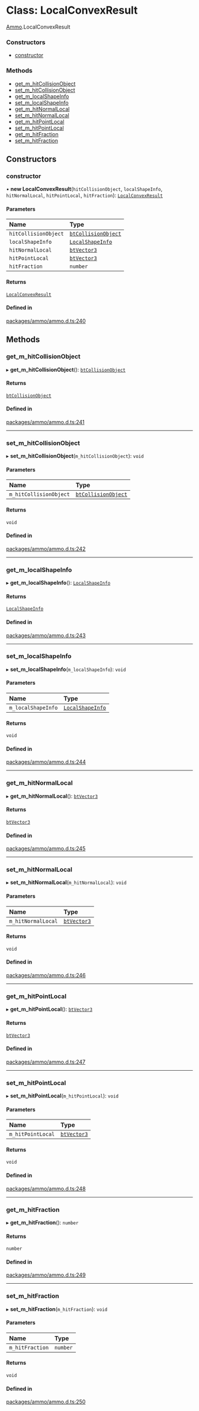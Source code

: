 # Class: LocalConvexResult

[Ammo](../modules/Ammo.md).LocalConvexResult

### Constructors

- [constructor](Ammo.LocalConvexResult.md#constructor)

### Methods

- [get\_m\_hitCollisionObject](Ammo.LocalConvexResult.md#get_m_hitcollisionobject)
- [set\_m\_hitCollisionObject](Ammo.LocalConvexResult.md#set_m_hitcollisionobject)
- [get\_m\_localShapeInfo](Ammo.LocalConvexResult.md#get_m_localshapeinfo)
- [set\_m\_localShapeInfo](Ammo.LocalConvexResult.md#set_m_localshapeinfo)
- [get\_m\_hitNormalLocal](Ammo.LocalConvexResult.md#get_m_hitnormallocal)
- [set\_m\_hitNormalLocal](Ammo.LocalConvexResult.md#set_m_hitnormallocal)
- [get\_m\_hitPointLocal](Ammo.LocalConvexResult.md#get_m_hitpointlocal)
- [set\_m\_hitPointLocal](Ammo.LocalConvexResult.md#set_m_hitpointlocal)
- [get\_m\_hitFraction](Ammo.LocalConvexResult.md#get_m_hitfraction)
- [set\_m\_hitFraction](Ammo.LocalConvexResult.md#set_m_hitfraction)

## Constructors

### constructor

• **new LocalConvexResult**(`hitCollisionObject`, `localShapeInfo`, `hitNormalLocal`, `hitPointLocal`, `hitFraction`): [`LocalConvexResult`](Ammo.LocalConvexResult.md)

#### Parameters

| Name | Type |
| :------ | :------ |
| `hitCollisionObject` | [`btCollisionObject`](Ammo.btCollisionObject.md) |
| `localShapeInfo` | [`LocalShapeInfo`](Ammo.LocalShapeInfo.md) |
| `hitNormalLocal` | [`btVector3`](Ammo.btVector3.md) |
| `hitPointLocal` | [`btVector3`](Ammo.btVector3.md) |
| `hitFraction` | `number` |

#### Returns

[`LocalConvexResult`](Ammo.LocalConvexResult.md)

#### Defined in

[packages/ammo/ammo.d.ts:240](https://github.com/Orillusion/orillusion/blob/main/packages/ammo/ammo.d.ts#L240)

## Methods

### get\_m\_hitCollisionObject

▸ **get_m_hitCollisionObject**(): [`btCollisionObject`](Ammo.btCollisionObject.md)

#### Returns

[`btCollisionObject`](Ammo.btCollisionObject.md)

#### Defined in

[packages/ammo/ammo.d.ts:241](https://github.com/Orillusion/orillusion/blob/main/packages/ammo/ammo.d.ts#L241)

___

### set\_m\_hitCollisionObject

▸ **set_m_hitCollisionObject**(`m_hitCollisionObject`): `void`

#### Parameters

| Name | Type |
| :------ | :------ |
| `m_hitCollisionObject` | [`btCollisionObject`](Ammo.btCollisionObject.md) |

#### Returns

`void`

#### Defined in

[packages/ammo/ammo.d.ts:242](https://github.com/Orillusion/orillusion/blob/main/packages/ammo/ammo.d.ts#L242)

___

### get\_m\_localShapeInfo

▸ **get_m_localShapeInfo**(): [`LocalShapeInfo`](Ammo.LocalShapeInfo.md)

#### Returns

[`LocalShapeInfo`](Ammo.LocalShapeInfo.md)

#### Defined in

[packages/ammo/ammo.d.ts:243](https://github.com/Orillusion/orillusion/blob/main/packages/ammo/ammo.d.ts#L243)

___

### set\_m\_localShapeInfo

▸ **set_m_localShapeInfo**(`m_localShapeInfo`): `void`

#### Parameters

| Name | Type |
| :------ | :------ |
| `m_localShapeInfo` | [`LocalShapeInfo`](Ammo.LocalShapeInfo.md) |

#### Returns

`void`

#### Defined in

[packages/ammo/ammo.d.ts:244](https://github.com/Orillusion/orillusion/blob/main/packages/ammo/ammo.d.ts#L244)

___

### get\_m\_hitNormalLocal

▸ **get_m_hitNormalLocal**(): [`btVector3`](Ammo.btVector3.md)

#### Returns

[`btVector3`](Ammo.btVector3.md)

#### Defined in

[packages/ammo/ammo.d.ts:245](https://github.com/Orillusion/orillusion/blob/main/packages/ammo/ammo.d.ts#L245)

___

### set\_m\_hitNormalLocal

▸ **set_m_hitNormalLocal**(`m_hitNormalLocal`): `void`

#### Parameters

| Name | Type |
| :------ | :------ |
| `m_hitNormalLocal` | [`btVector3`](Ammo.btVector3.md) |

#### Returns

`void`

#### Defined in

[packages/ammo/ammo.d.ts:246](https://github.com/Orillusion/orillusion/blob/main/packages/ammo/ammo.d.ts#L246)

___

### get\_m\_hitPointLocal

▸ **get_m_hitPointLocal**(): [`btVector3`](Ammo.btVector3.md)

#### Returns

[`btVector3`](Ammo.btVector3.md)

#### Defined in

[packages/ammo/ammo.d.ts:247](https://github.com/Orillusion/orillusion/blob/main/packages/ammo/ammo.d.ts#L247)

___

### set\_m\_hitPointLocal

▸ **set_m_hitPointLocal**(`m_hitPointLocal`): `void`

#### Parameters

| Name | Type |
| :------ | :------ |
| `m_hitPointLocal` | [`btVector3`](Ammo.btVector3.md) |

#### Returns

`void`

#### Defined in

[packages/ammo/ammo.d.ts:248](https://github.com/Orillusion/orillusion/blob/main/packages/ammo/ammo.d.ts#L248)

___

### get\_m\_hitFraction

▸ **get_m_hitFraction**(): `number`

#### Returns

`number`

#### Defined in

[packages/ammo/ammo.d.ts:249](https://github.com/Orillusion/orillusion/blob/main/packages/ammo/ammo.d.ts#L249)

___

### set\_m\_hitFraction

▸ **set_m_hitFraction**(`m_hitFraction`): `void`

#### Parameters

| Name | Type |
| :------ | :------ |
| `m_hitFraction` | `number` |

#### Returns

`void`

#### Defined in

[packages/ammo/ammo.d.ts:250](https://github.com/Orillusion/orillusion/blob/main/packages/ammo/ammo.d.ts#L250)
